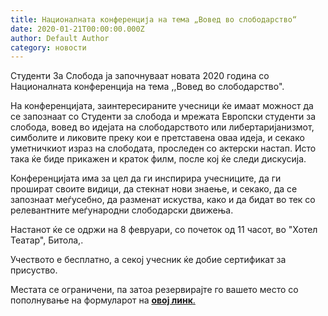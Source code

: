 ```yaml
---
title: Националната конференција на тема „Вовед во слободарство“
date: 2020-01-21T00:00:00.000Z
author: Default Author
category: новости
---
```


Студенти За Слобода ја започнуваат новата 2020 година со Националната конференција на тема ,,Вовед во слободарство". 

На конференцијата, заинтересираните учесници ќе имаат можност да се запознаат со Студенти за слобода и мрежата Европски студенти за слобода, вовед во идејата на слободарството или либертаријанизмот, симболите и ликовите преку кои е претставена оваа идеја, и секако уметничкиот израз на слободата, проследен со актерски настап. Исто така ќе биде прикажен и краток филм, после кој ќе следи дискусија.  

Конференцијата има за цел да ги инспирира учесниците, да ги прошират своите видици, да стекнат нови знаење, и секако, да се запознаат меѓусебно, да разменат искуства, како и да бидат во тек со релевантните меѓународни слободарски движења.  

Настанот ќе се одржи на 8 февруари, со почеток од 11 часот, во "Хотел Театар", Битола,. 

Учеството е бесплатно, а секој учесник ќе добие сертификат за присуство. 

Местата се ограничени, па затоа резервирајте го вашето место со пополнување на формуларот на [**овој линк**.](https://docs.google.com/forms/d/e/1FAIpQLSeeXPJZuD3XKSLHiaUb6Aw_efc6duqMxCa96KhBcpFjY3Ib-A/viewform)
